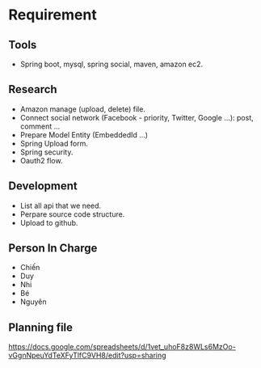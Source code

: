 # Requirement

## Tools
 - Spring boot, mysql, spring social, maven, amazon ec2.
 
## Research
 - Amazon manage (upload, delete) file.
 - Connect social network (Facebook - priority, Twitter, Google ...): post, comment ...
 - Prepare Model Entity (EmbeddedId ...)
 - Spring Upload form.
 - Spring security.
 - Oauth2 flow.
 
## Development
 - List all api that we need.
 - Perpare source code structure.
 - Upload to github.
 
## Person In Charge
 - Chiến
 - Duy
 - Nhi
 - Bé
 - Nguyên

## Planning file
https://docs.google.com/spreadsheets/d/1vet_uhoF8z8WLs6MzOo-vGgnNpeuYdTeXFyTlfC9VH8/edit?usp=sharing
